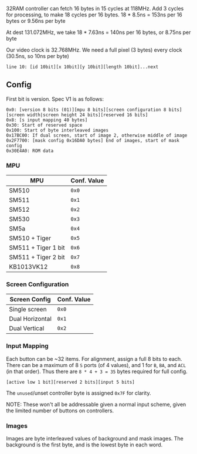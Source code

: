 32RAM controller can fetch 16 bytes in 15 cycles at 118MHz. Add 3 cycles for processing, to make 18 cycles per 16 bytes. 18 * 8.5ns = 153ns per 16 bytes or 9.56ns per byte

At dest 131.072MHz, we take 18 * 7.63ns = 140ns per 16 bytes, or 8.75ns per byte

Our video clock is 32.768MHz. We need a full pixel (3 bytes) every clock (30.5ns, so 10ns per byte)

```
line 10: [id 10bit][x 10bit][y 10bit][length 10bit]...next
```

## Config

First bit is version. Spec V1 is as follows:

```
0x0: [version 8 bits (01)][mpu 8 bits][screen configuration 8 bits][screen width|screen height 24 bits][reserved 16 bits]
0x8: [s input mapping 40 bytes]
0x30: Start of reserved space
0x100: Start of byte interleaved images
0x17BC00: If dual screen, start of image 2, otherwise middle of image
0x2F7700: [mask config 0x16DA0 bytes] End of images, start of mask config
0x30E4A0: ROM data
```

### MPU

| MPU                 | Conf. Value |
| ------------------- | ----------- |
| SM510               | `0x0`       |
| SM511               | `0x1`       |
| SM512               | `0x2`       |
| SM530               | `0x3`       |
| SM5a                | `0x4`       |
| SM510 + Tiger       | `0x5`       |
| SM511 + Tiger 1 bit | `0x6`       |
| SM511 + Tiger 2 bit | `0x7`       |
| KB1013VK12          | `0x8`       |

### Screen Configuration

| Screen Config   | Conf. Value |
| --------------- | ----------- |
| Single screen   | `0x0`       |
| Dual Horizontal | `0x1`       |
| Dual Vertical   | `0x2`       |

### Input Mapping

Each button can be ~32 items. For alignment, assign a full 8 bits to each. There can be a maximum of 8 `S` ports (of 4 values), and 1 for `B`, `BA`, and `ACL` (in that order). Thus there are `8 * 4 + 3 = 35` bytes required for full config.

```
[active low 1 bit][reserved 2 bits][input 5 bits]
```

The `unused`/unset controller byte is assigned `0x7F` for clarity.

NOTE: These won't all be addressable given a normal input scheme, given the limited number of buttons on controllers.

### Images

Images are byte interleaved values of background and mask images. The background is the first byte, and is the lowest byte in each word.